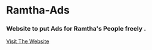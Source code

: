 # Ramtha-Ads
### Website to put Ads for Ramtha's People freely .

[Visit The Website](https://ramtha-ads.herokuapp.com/ "Ramtha-Ads")
